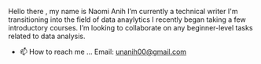 Hello there , my name is Naomi Anih
I’m currently a technical writer
I'm transitioning into the field of data anaylytics 
I recently began taking a few introductory courses. 
I’m looking to collaborate on any beginner-level tasks related to data analysis.
- 📫 How to reach me ... Email: unanih00@gmail.com 


